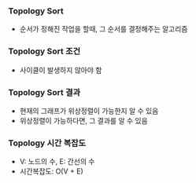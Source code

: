 ### Topology Sort
- 순서가 정해진 작업을 할때, 그 순서를 결정해주는 알고리즘

### Topology Sort 조건
- 사이클이 발생하지 않아야 함

### Topology Sort 결과
- 현재의 그래프가 위상정렬이 가능한지 알 수 있음
- 위상정렬이 가능하다면, 그 결과를 알 수 있음

### Topology 시간 복잡도
- V: 노드의 수, E: 간선의 수
- 시간복잡도: O(V + E)

